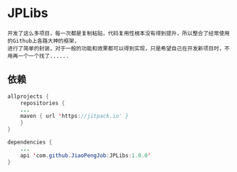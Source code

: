 # JPLibs
	开发了这么多项目，每一次都是复制粘贴，代码复用性根本没有得到提升，所以整合了经常使用的Github上各路大神的框架，
	进行了简单的封装，对于一般的功能和效果都可以得到实现，只是希望自己在开发新项目时，不用再一个一个找了......

## 依赖
```Java
allprojects {
    repositories {
	...
	maven { url 'https://jitpack.io' }
    }
}

dependencies {
	...
	api 'com.github.JiaoPengJob:JPLibs:1.0.0'
}
